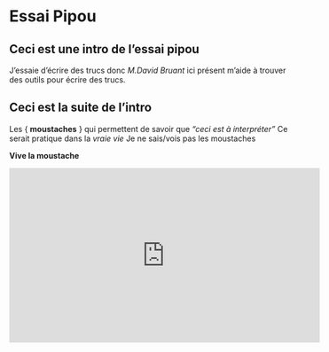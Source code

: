 # Essai Pipou 

## Ceci est une intro de l’essai pipou

J’essaie d’écrire des trucs donc *M.David Bruant* ici présent m’aide à trouver des outils pour écrire des trucs. 

## Ceci est la suite de l’intro 


Les { **moustaches** } qui permettent de savoir que *“ceci est à interpréter”*
Ce serait pratique dans la *vraie vie*
Je ne sais/vois pas les moustaches

**Vive la moustache**
<iframe width="560" height="315" src="https://www.youtube.com/embed/6JMCgVFYAqQ" frameborder="0" allow="autoplay; encrypted-media" allowfullscreen></iframe>
